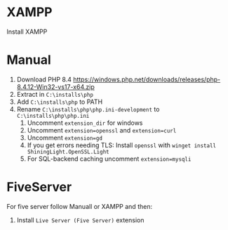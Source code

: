 # XAMPP
Install XAMPP

# Manual
1. Download PHP 8.4 https://windows.php.net/downloads/releases/php-8.4.12-Win32-vs17-x64.zip
2. Extract in `C:\installs\php`
3. Add `C:\installs\php` to PATH
4. Rename `C:\installs\php\php.ini-development` to `C:\installs\php\php.ini`
    1. Uncomment `extension_dir` for windows
    2. Uncomment `extension=openssl` and `extension=curl`
    3. Uncomment `extension=gd`
    4. If you get errors needing TLS: Install `openssl` with `winget install ShiningLight.OpenSSL.Light`
    5. For SQL-backend caching uncomment `extension=mysqli`

# FiveServer
For five server follow Manuall or XAMPP and then:
1. Install `Live Server (Five Server)` extension